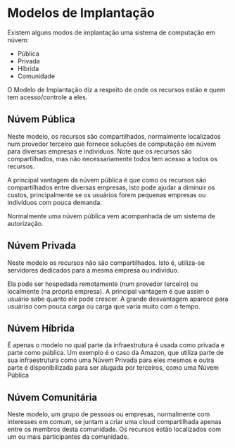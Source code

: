 # Modelos de Implantação

Existem alguns modos de implantação uma sistema de computação em núvem:
* Pública
* Privada
* Híbrida
* Comunidade

O Modelo de Implantação diz a respeito de onde os recursos estão e quem tem acesso/controle a eles.

## Núvem Pública

Neste modelo, os recursos são compartilhados, normalmente localizados num provedor terceiro que fornece soluções de computação em núvem para diversas empresas e indivíduos. Note que os recursos são compartilhados, mas não necessariamente todos tem acesso a todos os recursos.

A principal vantagem da núvem pública é que como os recursos são compartilhados entre diversas empresas, isto pode ajudar a diminuir os custos, principalmente se os usuários forem pequenas empresas ou indivíduos com pouca demanda.

Normalmente uma núvem pública vem acompanhada de um sistema de autorização.

## Núvem Privada

Neste modelo os recursos não são compartilhados. Isto é, utiliza-se servidores dedicados para a mesma empresa ou indivíduo.

Ela pode ser hospedada remotamente (num provedor terceiro) ou localmente (na própria empresa). A principal vantagem é que assim o usuário sabe quanto ele pode crescer. A grande desvantagem aparece para usuáriso com pouca carga ou carga que varia muito com o tempo.

## Núvem Híbrida

É apenas o modelo no qual parte da infraestrutura é usada como privada e parte como pública. Um exemplo é o caso da Amazon, que utiliza parte de sua infraestrutura como uma Núvem Privada para eles mesmos e outra parte é disponibilizada para ser alugada por terceiros, como uma Núvem Pública

## Núvem Comunitária

Neste modelo, um grupo de pessoas ou empresas, normalmente com interesses em comum, se juntam a criar uma cloud compartilhada apenas entre os membros desta comunidade. Os recursos estão localizados com um ou mais participantes da comunidade.
